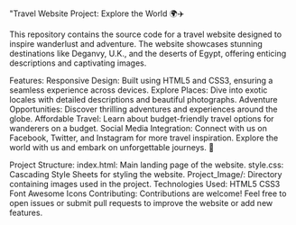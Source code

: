 "Travel Website Project: Explore the World 🌍✈️

This repository contains the source code for a travel website designed to inspire wanderlust and adventure. The website showcases stunning destinations like Deganvy, U.K., and the deserts of Egypt, offering enticing descriptions and captivating images.

Features:
Responsive Design: Built using HTML5 and CSS3, ensuring a seamless experience across devices.
Explore Places: Dive into exotic locales with detailed descriptions and beautiful photographs.
Adventure Opportunities: Discover thrilling adventures and experiences around the globe.
Affordable Travel: Learn about budget-friendly travel options for wanderers on a budget.
Social Media Integration: Connect with us on Facebook, Twitter, and Instagram for more travel inspiration.
Explore the world with us and embark on unforgettable journeys. 🌟

Project Structure:
index.html: Main landing page of the website.
style.css: Cascading Style Sheets for styling the website.
Project_Image/: Directory containing images used in the project.
Technologies Used:
HTML5
CSS3
Font Awesome Icons
Contributing:
Contributions are welcome! Feel free to open issues or submit pull requests to improve the website or add new features.
